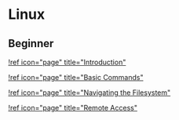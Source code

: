# Linux

## Beginner

[!ref icon="page" title="Introduction"](/guides/linux/intro)

[!ref icon="page" title="Basic Commands"](/guides/linux/basic-commands)

[!ref icon="page" title="Navigating the Filesystem"](/guides/linux)

[!ref icon="page" title="Remote Access"](/guides/linux)
